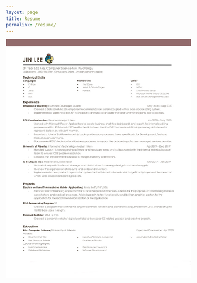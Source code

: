 ```yaml
---
layout: page
title: Resume
permalink: /resume/
---
```

<p>
<img src="/images/Jinresume.png"
     alt="Jin's resume"
     style="float: left; margin-right: 10px;" />

</p>